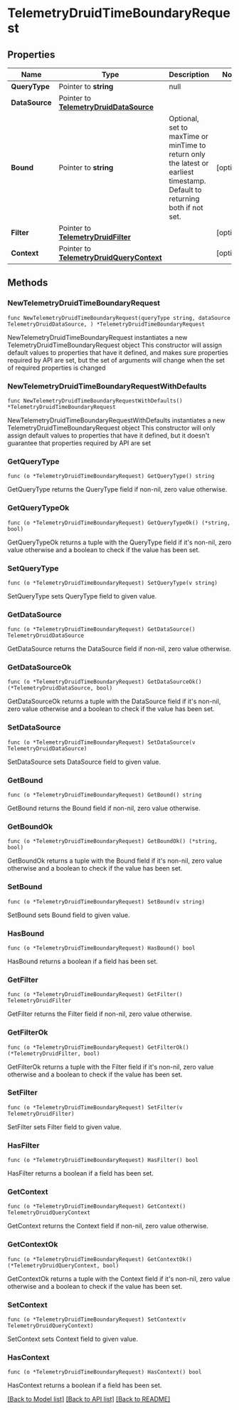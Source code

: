 # TelemetryDruidTimeBoundaryRequest

## Properties

Name | Type | Description | Notes
------------ | ------------- | ------------- | -------------
**QueryType** | Pointer to **string** | null | 
**DataSource** | Pointer to [**TelemetryDruidDataSource**](TelemetryDruidDataSource.md) |  | 
**Bound** | Pointer to **string** | Optional, set to maxTime or minTime to return only the latest or earliest timestamp. Default to returning both if not set. | [optional] 
**Filter** | Pointer to [**TelemetryDruidFilter**](TelemetryDruidFilter.md) |  | [optional] 
**Context** | Pointer to [**TelemetryDruidQueryContext**](TelemetryDruidQueryContext.md) |  | [optional] 

## Methods

### NewTelemetryDruidTimeBoundaryRequest

`func NewTelemetryDruidTimeBoundaryRequest(queryType string, dataSource TelemetryDruidDataSource, ) *TelemetryDruidTimeBoundaryRequest`

NewTelemetryDruidTimeBoundaryRequest instantiates a new TelemetryDruidTimeBoundaryRequest object
This constructor will assign default values to properties that have it defined,
and makes sure properties required by API are set, but the set of arguments
will change when the set of required properties is changed

### NewTelemetryDruidTimeBoundaryRequestWithDefaults

`func NewTelemetryDruidTimeBoundaryRequestWithDefaults() *TelemetryDruidTimeBoundaryRequest`

NewTelemetryDruidTimeBoundaryRequestWithDefaults instantiates a new TelemetryDruidTimeBoundaryRequest object
This constructor will only assign default values to properties that have it defined,
but it doesn't guarantee that properties required by API are set

### GetQueryType

`func (o *TelemetryDruidTimeBoundaryRequest) GetQueryType() string`

GetQueryType returns the QueryType field if non-nil, zero value otherwise.

### GetQueryTypeOk

`func (o *TelemetryDruidTimeBoundaryRequest) GetQueryTypeOk() (*string, bool)`

GetQueryTypeOk returns a tuple with the QueryType field if it's non-nil, zero value otherwise
and a boolean to check if the value has been set.

### SetQueryType

`func (o *TelemetryDruidTimeBoundaryRequest) SetQueryType(v string)`

SetQueryType sets QueryType field to given value.


### GetDataSource

`func (o *TelemetryDruidTimeBoundaryRequest) GetDataSource() TelemetryDruidDataSource`

GetDataSource returns the DataSource field if non-nil, zero value otherwise.

### GetDataSourceOk

`func (o *TelemetryDruidTimeBoundaryRequest) GetDataSourceOk() (*TelemetryDruidDataSource, bool)`

GetDataSourceOk returns a tuple with the DataSource field if it's non-nil, zero value otherwise
and a boolean to check if the value has been set.

### SetDataSource

`func (o *TelemetryDruidTimeBoundaryRequest) SetDataSource(v TelemetryDruidDataSource)`

SetDataSource sets DataSource field to given value.


### GetBound

`func (o *TelemetryDruidTimeBoundaryRequest) GetBound() string`

GetBound returns the Bound field if non-nil, zero value otherwise.

### GetBoundOk

`func (o *TelemetryDruidTimeBoundaryRequest) GetBoundOk() (*string, bool)`

GetBoundOk returns a tuple with the Bound field if it's non-nil, zero value otherwise
and a boolean to check if the value has been set.

### SetBound

`func (o *TelemetryDruidTimeBoundaryRequest) SetBound(v string)`

SetBound sets Bound field to given value.

### HasBound

`func (o *TelemetryDruidTimeBoundaryRequest) HasBound() bool`

HasBound returns a boolean if a field has been set.

### GetFilter

`func (o *TelemetryDruidTimeBoundaryRequest) GetFilter() TelemetryDruidFilter`

GetFilter returns the Filter field if non-nil, zero value otherwise.

### GetFilterOk

`func (o *TelemetryDruidTimeBoundaryRequest) GetFilterOk() (*TelemetryDruidFilter, bool)`

GetFilterOk returns a tuple with the Filter field if it's non-nil, zero value otherwise
and a boolean to check if the value has been set.

### SetFilter

`func (o *TelemetryDruidTimeBoundaryRequest) SetFilter(v TelemetryDruidFilter)`

SetFilter sets Filter field to given value.

### HasFilter

`func (o *TelemetryDruidTimeBoundaryRequest) HasFilter() bool`

HasFilter returns a boolean if a field has been set.

### GetContext

`func (o *TelemetryDruidTimeBoundaryRequest) GetContext() TelemetryDruidQueryContext`

GetContext returns the Context field if non-nil, zero value otherwise.

### GetContextOk

`func (o *TelemetryDruidTimeBoundaryRequest) GetContextOk() (*TelemetryDruidQueryContext, bool)`

GetContextOk returns a tuple with the Context field if it's non-nil, zero value otherwise
and a boolean to check if the value has been set.

### SetContext

`func (o *TelemetryDruidTimeBoundaryRequest) SetContext(v TelemetryDruidQueryContext)`

SetContext sets Context field to given value.

### HasContext

`func (o *TelemetryDruidTimeBoundaryRequest) HasContext() bool`

HasContext returns a boolean if a field has been set.


[[Back to Model list]](../README.md#documentation-for-models) [[Back to API list]](../README.md#documentation-for-api-endpoints) [[Back to README]](../README.md)


